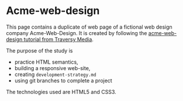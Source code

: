 # Acme-web-design

This page contains a duplicate of web page of a fictional web design company Acme-Web-Design. It is created by following the [acme-web-design tutorial from Traversy Media](https://www.youtube.com/watch?v=Wm6CUkswsNw).

The purpose of the study is 
- practice HTML semantics,
- building a responsive web-site,
- creating `development-strategy.md`
- using git branches to complete a project

The technologies used are HTML5 and CSS3.
